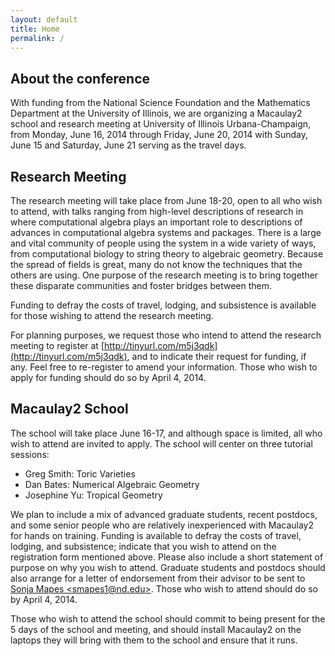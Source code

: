 ```yaml
---
layout: default
title: Home
permalink: /
---
```


## About the conference

With funding from the National Science Foundation and the Mathematics Department
at the University of Illinois, we are organizing a
Macaulay2 school and research meeting at University of Illinois
Urbana-Champaign, from Monday, June 16, 2014 through Friday, June 20, 2014
with Sunday, June 15 and Saturday, June 21 serving as the travel days.  


## Research Meeting


The research meeting will take place from June 18-20, open to all who wish to
attend, with talks ranging from high-level descriptions of research in where
computational algebra plays an important role to descriptions of advances in
computational algebra systems and packages. There is a large and vital
community of people using the system in a wide variety of ways, from
computational biology to string theory to algebraic geometry. Because the
spread of fields is great, many do not know the techniques that the others are
using. One purpose of the research meeting is to bring together these disparate
communities and foster bridges between them.  



Funding to defray the costs of travel, lodging, and subsistence is available
for those wishing to attend the research meeting.



For planning purposes, we request those who intend to attend the research
meeting to register at [http://tinyurl.com/m5j3qdk](http://tinyurl.com/m5j3qdk), 
and to indicate their request for funding, if any.  Feel free to re-register to 
amend your information.  Those who wish to apply for funding should do so by 
April 4, 2014.


<h2>Macaulay2 School</h2>


The school will take place June 16-17, and although space is limited, all who
wish to attend are invited to apply. The school will center on three tutorial
sessions:

* Greg Smith: Toric Varieties
* Dan Bates: Numerical Algebraic Geometry
* Josephine Yu: Tropical Geometry



We plan to include a mix of advanced graduate students, recent postdocs,
and some senior people who are relatively inexperienced with Macaulay2 for
hands on training.  Funding is available to defray the costs of travel,
lodging, and subsistence; indicate that you wish to attend on the
registration form mentioned above. Please also include a short statement of
purpose on why you wish to attend.  Graduate students and postdocs should
also arrange for a letter of endorsement from their advisor to be sent to
[Sonja Mapes &lt;smapes1@nd.edu&gt;](mailto:smapes1@nd.edu).  Those who wish to 
attend should do so by April 4, 2014.


Those who wish to attend the school should commit to being present for the 5
days of the school and meeting, and should install Macaulay2 on the laptops
they will bring with them to the school and ensure that it runs.

